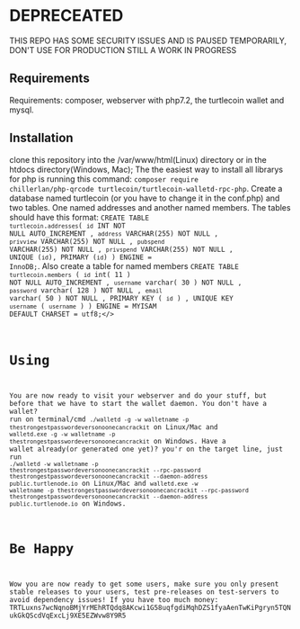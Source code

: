 # DEPRECEATED
THIS REPO HAS SOME SECURITY ISSUES AND IS PAUSED TEMPORARILY, DON'T USE FOR PRODUCTION  STILL A WORK IN PROGRESS

## Requirements
Requirements: composer, webserver with php7.2, the turtlecoin wallet and mysql.
## Installation
clone this repository into the /var/www/html(Linux) directory or in the htdocs directory(Windows, Mac); The the easiest way to install all librarys for php is running this command: <code>composer require chillerlan/php-qrcode turtlecoin/turtlecoin-walletd-rpc-php</code>.
Create a database named turtlecoin (or you have to change it in the conf.php) and two tables.  One named addresses and another named members. The tables should have this format:
<code>CREATE TABLE `turtlecoin`.`addresses`(
`id` INT NOT NULL AUTO_INCREMENT ,
`address` VARCHAR(255) NOT NULL ,
`privview` VARCHAR(255) NOT NULL ,
`pubspend` VARCHAR(255) NOT NULL ,
`privspend` VARCHAR(255) NOT NULL ,
UNIQUE (`id`),
PRIMARY (`id`)
) ENGINE = InnoDB;</code>.  Also create a table for named members
<code>CREATE TABLE `turtlecoin`.`members` (
`id` int( 11 ) NOT NULL AUTO_INCREMENT ,
`username` varchar( 30 ) NOT NULL ,
`password` varchar( 128 ) NOT NULL ,
`email` varchar( 50 ) NOT NULL ,
PRIMARY KEY ( `id` ) ,
UNIQUE KEY `username` ( `username` )
) ENGINE = MYISAM DEFAULT CHARSET = utf8;</>
# Using
You are now ready to visit your webserver and do your stuff, but before that we have to start the wallet daemon. You don't have a wallet? run on terminal/cmd <code>./walletd -g -w walletname -p thestrongestpasswordeversonoonecancrackit</code> on Linux/Mac and <code>walletd.exe -g -w walletname -p thestrongestpasswordeversonoonecancrackit</code> on Windows. Have a wallet already(or generated one yet)? you'r on the target line, just run <code>./walletd -w walletname -p thestrongestpasswordeversonoonecancrackit --rpc-password thestrongestpasswordeversonoonecancrackit --daemon-address public.turtlenode.io</code> on Linux/Mac and <code>walletd.exe -w walletname -p thestrongestpasswordeversonoonecancrackit --rpc-password thestrongestpasswordeversonoonecancrackit --daemon-address public.turtlenode.io</code> on Windows.
# Be Happy
Wow you are now ready to get some users, make sure you only present stable releases to your users, test pre-releases on test-servers to avoid dependency issues! If you have too much money: TRTLuxns7wcNqnoBMjYrMEhRTQdq8AKcwi1G58uqfgdiMqhDZS1fyaAenTwKiPgryn5TQNukGkQScdVqExcLj9XE5EZWvw8Y9R5
